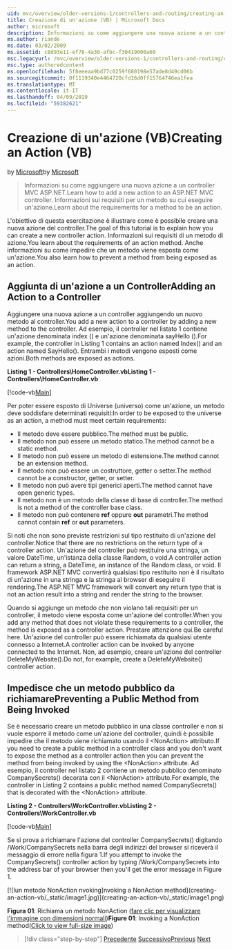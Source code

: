 ```yaml
---
uid: mvc/overview/older-versions-1/controllers-and-routing/creating-an-action-vb
title: Creazione di un'azione (VB) | Microsoft Docs
author: microsoft
description: Informazioni su come aggiungere una nuova azione a un controller MVC ASP.NET. Informazioni sui requisiti per un metodo su cui eseguire un'azione.
ms.author: riande
ms.date: 03/02/2009
ms.assetid: c8d93e11-ef78-4a30-afbc-f30419000a60
msc.legacyurl: /mvc/overview/older-versions-1/controllers-and-routing/creating-an-action-vb
msc.type: authoredcontent
ms.openlocfilehash: 5f8eeeaa9bd77c0259f680198e57ade8d49cd06b
ms.sourcegitcommit: 0f1119340e4464720cfd16d0ff15764746ea1fea
ms.translationtype: MT
ms.contentlocale: it-IT
ms.lasthandoff: 04/09/2019
ms.locfileid: "59382621"
---
```

# <a name="creating-an-action-vb"></a><span data-ttu-id="a8262-104">Creazione di un'azione (VB)</span><span class="sxs-lookup"><span data-stu-id="a8262-104">Creating an Action (VB)</span></span>

<span data-ttu-id="a8262-105">by [Microsoft](https://github.com/microsoft)</span><span class="sxs-lookup"><span data-stu-id="a8262-105">by [Microsoft](https://github.com/microsoft)</span></span>

> <span data-ttu-id="a8262-106">Informazioni su come aggiungere una nuova azione a un controller MVC ASP.NET.</span><span class="sxs-lookup"><span data-stu-id="a8262-106">Learn how to add a new action to an ASP.NET MVC controller.</span></span> <span data-ttu-id="a8262-107">Informazioni sui requisiti per un metodo su cui eseguire un'azione.</span><span class="sxs-lookup"><span data-stu-id="a8262-107">Learn about the requirements for a method to be an action.</span></span>


<span data-ttu-id="a8262-108">L'obiettivo di questa esercitazione è illustrare come è possibile creare una nuova azione del controller.</span><span class="sxs-lookup"><span data-stu-id="a8262-108">The goal of this tutorial is to explain how you can create a new controller action.</span></span> <span data-ttu-id="a8262-109">Informazioni sui requisiti di un metodo di azione.</span><span class="sxs-lookup"><span data-stu-id="a8262-109">You learn about the requirements of an action method.</span></span> <span data-ttu-id="a8262-110">Anche informazioni su come impedire che un metodo viene esposta come un'azione.</span><span class="sxs-lookup"><span data-stu-id="a8262-110">You also learn how to prevent a method from being exposed as an action.</span></span>

## <a name="adding-an-action-to-a-controller"></a><span data-ttu-id="a8262-111">Aggiunta di un'azione a un Controller</span><span class="sxs-lookup"><span data-stu-id="a8262-111">Adding an Action to a Controller</span></span>

<span data-ttu-id="a8262-112">Aggiungere una nuova azione a un controller aggiungendo un nuovo metodo al controller.</span><span class="sxs-lookup"><span data-stu-id="a8262-112">You add a new action to a controller by adding a new method to the controller.</span></span> <span data-ttu-id="a8262-113">Ad esempio, il controller nel listato 1 contiene un'azione denominata index () e un'azione denominata sayHello ().</span><span class="sxs-lookup"><span data-stu-id="a8262-113">For example, the controller in Listing 1 contains an action named Index() and an action named SayHello().</span></span> <span data-ttu-id="a8262-114">Entrambi i metodi vengono esposti come azioni.</span><span class="sxs-lookup"><span data-stu-id="a8262-114">Both methods are exposed as actions.</span></span>

**<span data-ttu-id="a8262-115">Listing 1 - Controllers\HomeController.vb</span><span class="sxs-lookup"><span data-stu-id="a8262-115">Listing 1 - Controllers\HomeController.vb</span></span>**

[!code-vb[Main](creating-an-action-vb/samples/sample1.vb)]

<span data-ttu-id="a8262-116">Per poter essere esposto di Universe (universo) come un'azione, un metodo deve soddisfare determinati requisiti:</span><span class="sxs-lookup"><span data-stu-id="a8262-116">In order to be exposed to the universe as an action, a method must meet certain requirements:</span></span>

- <span data-ttu-id="a8262-117">Il metodo deve essere pubblico.</span><span class="sxs-lookup"><span data-stu-id="a8262-117">The method must be public.</span></span>
- <span data-ttu-id="a8262-118">Il metodo non può essere un metodo statico.</span><span class="sxs-lookup"><span data-stu-id="a8262-118">The method cannot be a static method.</span></span>
- <span data-ttu-id="a8262-119">Il metodo non può essere un metodo di estensione.</span><span class="sxs-lookup"><span data-stu-id="a8262-119">The method cannot be an extension method.</span></span>
- <span data-ttu-id="a8262-120">Il metodo non può essere un costruttore, getter o setter.</span><span class="sxs-lookup"><span data-stu-id="a8262-120">The method cannot be a constructor, getter, or setter.</span></span>
- <span data-ttu-id="a8262-121">Il metodo non può avere tipi generici aperti.</span><span class="sxs-lookup"><span data-stu-id="a8262-121">The method cannot have open generic types.</span></span>
- <span data-ttu-id="a8262-122">Il metodo non è un metodo della classe di base di controller.</span><span class="sxs-lookup"><span data-stu-id="a8262-122">The method is not a method of the controller base class.</span></span>
- <span data-ttu-id="a8262-123">Il metodo non può contenere **ref** oppure **out** parametri.</span><span class="sxs-lookup"><span data-stu-id="a8262-123">The method cannot contain **ref** or **out** parameters.</span></span>

<span data-ttu-id="a8262-124">Si noti che non sono previste restrizioni sul tipo restituito di un'azione del controller.</span><span class="sxs-lookup"><span data-stu-id="a8262-124">Notice that there are no restrictions on the return type of a controller action.</span></span> <span data-ttu-id="a8262-125">Un'azione del controller può restituire una stringa, un valore DateTime, un'istanza della classe Random, o void.</span><span class="sxs-lookup"><span data-stu-id="a8262-125">A controller action can return a string, a DateTime, an instance of the Random class, or void.</span></span> <span data-ttu-id="a8262-126">Il framework ASP.NET MVC convertirà qualsiasi tipo restituito non è il risultato di un'azione in una stringa e la stringa al browser di eseguire il rendering.</span><span class="sxs-lookup"><span data-stu-id="a8262-126">The ASP.NET MVC framework will convert any return type that is not an action result into a string and render the string to the browser.</span></span>

<span data-ttu-id="a8262-127">Quando si aggiunge un metodo che non violano tali requisiti per un controller, il metodo viene esposta come un'azione del controller.</span><span class="sxs-lookup"><span data-stu-id="a8262-127">When you add any method that does not violate these requirements to a controller, the method is exposed as a controller action.</span></span> <span data-ttu-id="a8262-128">Prestare attenzione qui.</span><span class="sxs-lookup"><span data-stu-id="a8262-128">Be careful here.</span></span> <span data-ttu-id="a8262-129">Un'azione del controller può essere richiamata da qualsiasi utente connesso a Internet.</span><span class="sxs-lookup"><span data-stu-id="a8262-129">A controller action can be invoked by anyone connected to the Internet.</span></span> <span data-ttu-id="a8262-130">Non, ad esempio, creare un'azione del controller DeleteMyWebsite().</span><span class="sxs-lookup"><span data-stu-id="a8262-130">Do not, for example, create a DeleteMyWebsite() controller action.</span></span>

## <a name="preventing-a-public-method-from-being-invoked"></a><span data-ttu-id="a8262-131">Impedisce che un metodo pubblico da richiamare</span><span class="sxs-lookup"><span data-stu-id="a8262-131">Preventing a Public Method from Being Invoked</span></span>

<span data-ttu-id="a8262-132">Se è necessario creare un metodo pubblico in una classe controller e non si vuole esporre il metodo come un'azione del controller, quindi è possibile impedire che il metodo viene richiamato usando il &lt;NonAction&gt; attributo.</span><span class="sxs-lookup"><span data-stu-id="a8262-132">If you need to create a public method in a controller class and you don't want to expose the method as a controller action then you can prevent the method from being invoked by using the &lt;NonAction&gt; attribute.</span></span> <span data-ttu-id="a8262-133">Ad esempio, il controller nel listato 2 contiene un metodo pubblico denominato CompanySecrets() decorata con il &lt;NonAction&gt; attributo.</span><span class="sxs-lookup"><span data-stu-id="a8262-133">For example, the controller in Listing 2 contains a public method named CompanySecrets() that is decorated with the &lt;NonAction&gt; attribute.</span></span>

**<span data-ttu-id="a8262-134">Listing 2 - Controllers\WorkController.vb</span><span class="sxs-lookup"><span data-stu-id="a8262-134">Listing 2 - Controllers\WorkController.vb</span></span>**

[!code-vb[Main](creating-an-action-vb/samples/sample2.vb)]

<span data-ttu-id="a8262-135">Se si prova a richiamare l'azione del controller CompanySecrets() digitando /Work/CompanySecrets nella barra degli indirizzi del browser si riceverà il messaggio di errore nella figura 1.</span><span class="sxs-lookup"><span data-stu-id="a8262-135">If you attempt to invoke the CompanySecrets() controller action by typing /Work/CompanySecrets into the address bar of your browser then you'll get the error message in Figure 1.</span></span>


[![I<span data-ttu-id="a8262-136">un metodo NonAction nvoking]</span><span class="sxs-lookup"><span data-stu-id="a8262-136">nvoking a NonAction method]</span></span>(creating-an-action-vb/_static/image1.jpg)](creating-an-action-vb/_static/image1.png)

<span data-ttu-id="a8262-137">**Figura 01**: Richiama un metodo NonAction ([fare clic per visualizzare l'immagine con dimensioni normali](creating-an-action-vb/_static/image2.png))</span><span class="sxs-lookup"><span data-stu-id="a8262-137">**Figure 01**: Invoking a NonAction method([Click to view full-size image](creating-an-action-vb/_static/image2.png))</span></span>

> [!div class="step-by-step"]
> <span data-ttu-id="a8262-138">[Precedente](creating-a-controller-vb.md)
> [Successivo](aspnet-mvc-controllers-overview-cs.md)</span><span class="sxs-lookup"><span data-stu-id="a8262-138">[Previous](creating-a-controller-vb.md)
[Next](aspnet-mvc-controllers-overview-cs.md)</span></span>
